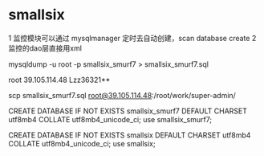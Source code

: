 # smallsix

1 监控模块可以通过 mysqlmanager 定时去自动创建，scan database create
2 监控的dao层直接用xml 


mysqldump -u root -p smallsix_smurf7 > smallsix_smurf7.sql

root
39.105.114.48
Lzz36321**

scp smallsix_smurf7.sql  root@39.105.114.48:/root/work/super-admin/

CREATE DATABASE IF NOT EXISTS smallsix_smurf7 DEFAULT CHARSET utf8mb4 COLLATE utf8mb4_unicode_ci;
use smallsix_smurf7;


CREATE DATABASE IF NOT EXISTS smallsix DEFAULT CHARSET utf8mb4 COLLATE utf8mb4_unicode_ci;
use smallsix;